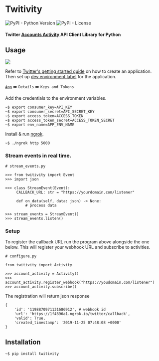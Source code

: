 # Twitivity 
![PyPI - Python Version](https://img.shields.io/pypi/pyversions/imgur-scraper) ![PyPI - License](https://img.shields.io/pypi/l/imgur-scraper)

#### Twitter [Accounts Activity](https://developer.twitter.com/en/docs/accounts-and-users/subscribe-account-activity/overview) API Client Library for Python

## Usage

![](demo.gif)

Refer to [Twitter's getting started guide](https://developer.twitter.com/en/apps) on how to create an application. Then
set up [dev environment label](https://developer.twitter.com/en/account/environments) for the application.

[`App`](https://developer.twitter.com/en/apps) :arrow_right: `Details` :arrow_right: `Keys and Tokens`
 
Add the credentials to the  environment variables.
 
```
~$ export consumer_key=API_KEY
~$ export consumer_secret=API_SECRET_KEY
~$ export access_token=ACCESS_TOKEN
~$ export access_token_secret=ACCESS_TOKEN_SECRET
~$ export env_name=APP_ENV_NAME
```

Install & run [ngrok](https://ngrok.com/download).
```
~$ ./ngrok http 5000 
```

### Stream events in real time. 
```python3
# stream_events.py

>>> from twitivity import Event
>>> import json

>>> class StreamEvent(Event):
     CALLBACK_URL: str = "https://yourdomain.com/listener"
    
     def on_data(self, data: json) -> None:
         # process data

>>> stream_events = StreamEvent()
>>> stream_events.listen()
```

### Setup
To register the callback URL run the program above alongside the one below. This will register your webhook URL and subscribe to activities.

```python3
# configure.py

from twitivity import Activity

>>> account_activity = Activity()
>>> account_activity.register_webhook("https://youdomain.com/listener")
>>> account_activity.subscribe()
```

The registration will return json response

```
{
    'id': '1198870971131686912', # webhook id
    'url': 'https://1f4396a1.ngrok.io/twitter/callback', 
    'valid': True, 
    'created_timestamp': '2019-11-25 07:48:08 +0000'
}
```

## Installation
```
~$ pip install twitivity
```

